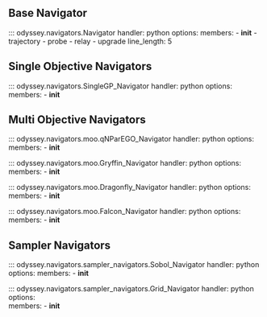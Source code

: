 ## **Base Navigator**

::: odyssey.navigators.Navigator
    handler: python
    options:
        members:
            - __init__
            - trajectory
            - probe
            - relay
            - upgrade
        line_length: 5


## **Single Objective Navigators**

::: odyssey.navigators.SingleGP_Navigator
    handler: python
    options:
        members:
            - __init__

## **Multi Objective Navigators**
::: odyssey.navigators.moo.qNParEGO_Navigator
    handler: python
    options:
        members:
            - __init__

::: odyssey.navigators.moo.Gryffin_Navigator
    handler: python
    options:
        members:
            - __init__


::: odyssey.navigators.moo.Dragonfly_Navigator
    handler: python
    options:
        members:
            - __init__


::: odyssey.navigators.moo.Falcon_Navigator
    handler: python
    options:
        members:
            - __init__

## **Sampler Navigators**
::: odyssey.navigators.sampler_navigators.Sobol_Navigator
    handler: python
    options:
        members:
            - __init__

::: odyssey.navigators.sampler_navigators.Grid_Navigator
    handler: python
    options:    
        members:
            - __init__



                
